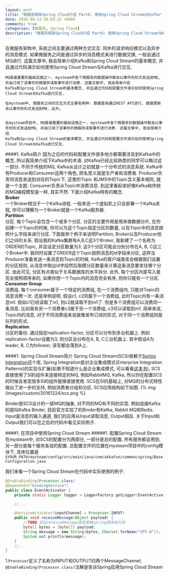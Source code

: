 ```yaml
---
layout: post
title: "微服务框架Spring Cloud介绍 Part6: 使用Spring Cloud Stream与Kafka"
date: 2016-09-13 20:03:22 +0800
comments: true
categories: [微服务, Spring Cloud]
description: "微服务框架Spring Cloud介绍 Part6: 使用Spring Cloud Stream与Kafka"
---
```


在微服务架构中, 系统之间主要通过两种方式交互: 同步的请求响应模式以及异步的消息模式. 如果微服务之间是通过异步的消息模式来进行数据交换, 一般会通过MQ进行.
 这篇文章中, 我会简单介绍Kafka和Spring Cloud Stream的基本概念, 并且通过代码演示如何使用Spring Cloud Stream与Kafka进行交互.

```
MQ是最重要的基础设施之一. mysteam中各个微服务的数据操作都会以事件的形式发送给MQ, 并由订阅了该事件的微服务读取事件进行消费. 这篇文章中, 我会简单介绍
Kafka和Spring Cloud Stream的基本概念, 并且通过代码和配置文件演示如何使用Spring Cloud Stream与Kafka进行交互.

在mysteam中, 微服务之间的交互方式主要有两种: 数据查询通过REST API进行, 数据更新会以事件的形式发送到MQ. 此外,


在mysteam项目中, MQ是最重要的基础设施之一. mysteam中各个微服务的数据操作都会以事件的形式发送给MQ, 并由订阅了该事件的微服务读取事件进行消费. 这篇文章中, 我会简单介绍
Kafka和Spring Cloud Stream的基本概念, 并且通过代码和配置文件演示如何使用Spring Cloud Stream与Kafka进行交互.
```

####1. Kafka简介
因为之后的代码和配置文件很多地方都需要涉及到Kafka中的概念, 所以我简单介绍下Kafka中的术语. 对Kafka已经比较熟悉的同学可以略过这一部分.
不同于传统的MQ, Kafka从设计之初就是一个分布式的消息系统. Kafka中有Producer和Consumer这两个角色, 顾名思义就是生产者和消费者. Producer负责将消息发送到对应的Topic下, 这里的Topic
和JMS中的Topic含义基本相同, 就是一个主题. Consumer负责从Topic中消费消息. 到这里看起来好像Kafka和传统的MQ编程模型是一样, 其实不然. 下面介绍Kafka特有的概念.  
**Broker**  
一个Broker相当于一个Kafka进程. 一般来说一个虚拟机上只会部署一个Kafka进程, 你可以理解为一个Broker就是一个Kafka服务器.  
**Partition**  
分区. 每个Topic会包含一个或多个分区. 分区的主要作用是用来做数据分片, 在你创建一个Topic的时候, 你可以为这个Topic指定分区的数量, 以及Topic中的消息按照什么字段来进行分区.
下面我举个例子来说明Partition, Broker以及Producer他们之间的关系. 假设我的Kafka集群有A,B,C这3个Broker, 我新建了一个名称为ORDER的Topic, 并且设定分区数量为3,
这3个分区可能会分别分布在A, B, C这三个Broker中. 我同时设置了ORDER这个Topic按照消息的id字段来分区, 这样当Producer准备发送一条消息到Topic的时候,
Kafka的客户端类库会根据我们设置的分区规则, 从消息中取出id字段然后取模分区数量来计算这条消息要发往哪个分区. 由此可见, 分区有点类似于关系数据库的水平拆分.
此外, 每个分区内是写入是完全按照顺序来的, 如果你想一个Topic内的消息完全有序, 则你只能有一个分区.  
**Consumer Group**  
消费组. 每个consumer属于一个特定的消费组, 在一个消费组内, 只能对Topic的消息消费一次. 还是举例说明, 假设c1, c2同属于一个消费组, 此时Topic内有一条消息m1. 假如c1已经读取了m1,
则c2就读取不到m1了. 但是多个消费组可以消费同一条消息. 比如我有另一个消费者c3属于另一个消费组, c3可以读取到m1. 简单来说, Topic内的消息, 对于不同消费组来说就像发布订阅的形式,
对于同一个消费组则是队列的形式.  
**Replication**  
分区的备份. 通过指定replication-factor, 分区可以分布到多台机器上. 例如replication-factor设置为3, 则分区会分布在A, B, C三台机器上. 其中假设A为leader, B, C为follower, 读写都会落到A上.  

####1. Spring Cloud Stream简介
Spring Cloud Stream(SCS)依赖于[Spring Integration](https://projects.spring.io/spring-integration/)这个库,
Spring Integration是对企业集成模式(Enterprise Integration Patterns)的实现与扩展(如果不知道什么是企业集成模式, 可以看看[这本书](https://book.douban.com/subject/1766652/)),
SCS直接使用了SI的组件来连接特定的MQ, 例如RabbitMQ, Kafka, 所以你在配置SCS的时候会发现很多SI的组件能够直接使用. SCS在SI的基础上, 对MQ的分布式特性做出了进一步的支持, 例如消费者分组和分区.
SCS应用结构如下如图.
{% img /images/custom/20161224/scs.png %}

Binder是SCS设计的一层MQ的抽象, 对不同的MQ有不同的实现. 例如连接Kafka的就叫Kafka Binder, 目前官方实现了的Binder有Kafka, Rabbit MQ和Redis.  
Input是消息的输入通道, 我们的应用从Input读取消息, Output相反. 关于Input和Output我们可以在之后的代码中看见实际例子.

####1. 在项目中使用Spring Cloud Stream
#####1. 配置Spring Cloud Stream
在mysteam中, 对SCS的配置分为两部分, 一部分是总的配置, 所有服务都会用到, 另一部分是每个服务各自的配置. 总配置文件的位置在mysteam项目中的config模块下,
具体位置是`$YOUR_PATH/mysteam/config/src/main/java/com/akkafun/common/spring/BaseConfiguration.java`

我们来看一个Spring Cloud Stream在代码中实际使用的例子:
```java
@EnableBinding(Processor.class)
@DependsOn("bindingService")
public class EventActivator {
    private static Logger logger = LoggerFactory.getLogger(EventActivator.class);

    //...

    @ServiceActivator(inputChannel = Processor.INPUT)
    public void receiveMessage(Object payload) {
        //TODO 验证receiveMessage是否是被spring顺序执行的
        byte[] bytes = (byte[]) payload;
        String message = new String(bytes, Charset.forName("UTF-8"));
        System.out.println(message);
    }
    //...
}
```
1.`Processor`定义了名称为INPUT和OUTPUT的两个MessageChannel, `@EnableBinding(Processor.class)`注解是告诉Spring启用Spring Cloud Stream
